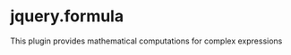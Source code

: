 jquery.formula
==============

This plugin provides mathematical computations for complex expressions
